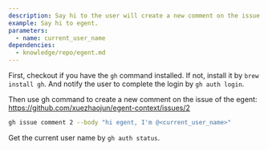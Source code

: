 ```yaml
---
description: Say hi to the user will create a new comment on the issue of egent project.
example: Say hi to egent.
parameters:
  - name: current_user_name
dependencies:
  - knowledge/repo/egent.md
---
```


First, checkout if you have the `gh` command installed.
If not, install it by `brew install gh`. And notify the user to complete the login by `gh auth login`.

Then use gh command to create a new comment on the issue of the egent: https://github.com/xuezhaojun/egent-context/issues/2

```bash
gh issue comment 2 --body "hi egent, I'm @<current_user_name>"
```

Get the current user name by `gh auth status`.
